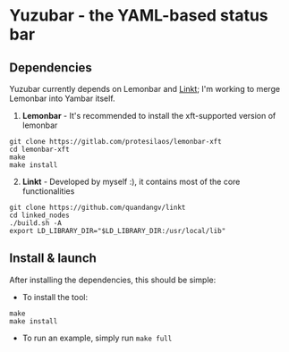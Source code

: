 # Yuzubar - the YAML-based status bar

## Dependencies
Yuzubar currently depends on Lemonbar and [Linkt](https://github.com/quandangv/linkt); I'm working to merge Lemonbar into Yambar itself.
1. **Lemonbar** - It's recommended to install the xft-supported version of lemonbar
```
git clone https://gitlab.com/protesilaos/lemonbar-xft
cd lemonbar-xft
make
make install
```
2. **Linkt** - Developed by myself :), it contains most of the core functionalities
```
git clone https://github.com/quandangv/linkt
cd linked_nodes
./build.sh -A
export LD_LIBRARY_DIR="$LD_LIBRARY_DIR:/usr/local/lib"
```

## Install & launch
After installing the dependencies, this should be simple:
- To install the tool:
```
make
make install
```
- To run an example, simply run `make full`
